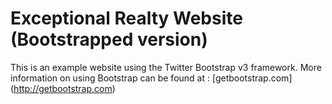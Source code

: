 # Exceptional Realty Website (Bootstrapped version)

This is an example website using the Twitter Bootstrap v3 framework.
More information on using Bootstrap can be found at : [getbootstrap.com] (http://getbootstrap.com)